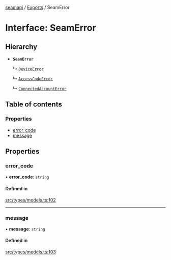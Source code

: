 [seamapi](../README.md) / [Exports](../modules.md) / SeamError

# Interface: SeamError

## Hierarchy

- **`SeamError`**

  ↳ [`DeviceError`](DeviceError.md)

  ↳ [`AccessCodeError`](AccessCodeError.md)

  ↳ [`ConnectedAccountError`](ConnectedAccountError.md)

## Table of contents

### Properties

- [error\_code](SeamError.md#error_code)
- [message](SeamError.md#message)

## Properties

### error\_code

• **error\_code**: `string`

#### Defined in

[src/types/models.ts:102](https://github.com/seamapi/javascript/blob/main/src/types/models.ts#L102)

___

### message

• **message**: `string`

#### Defined in

[src/types/models.ts:103](https://github.com/seamapi/javascript/blob/main/src/types/models.ts#L103)
